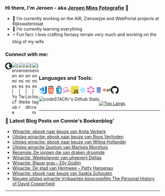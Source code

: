 ### Hi there, I'm Jeroen - aka [Jeroen Mies Fotografie][website] 👋

- 🔭 I’m currently working on the AIR, Zienswijze and WebPortal projects at Rijkswaterstaat
- 🌱 I’m currently learning everything
- ⚡ Fun fact: I love crafting fantasy terrain very much and working on the blog of my wife

### Connect with me:

[<img align="left" alt="jeroenmies" width="22px" src="https://raw.githubusercontent.com/iconic/open-iconic/master/svg/globe.svg" />][website]
[<img align="left" alt="jeroenmies | YouTube" width="22px" src="https://cdn.jsdelivr.net/npm/simple-icons@v3/icons/youtube.svg" />][youtube]
[<img align="left" alt="jeroenmies | Twitter" width="22px" src="https://cdn.jsdelivr.net/npm/simple-icons@v3/icons/twitter.svg" />][twitter]
[<img align="left" alt="jeroenmies | LinkedIn" width="22px" src="https://cdn.jsdelivr.net/npm/simple-icons@v3/icons/linkedin.svg" />][linkedin]
[<img align="left" alt="jeroenmies | Instagram" width="22px" src="https://cdn.jsdelivr.net/npm/simple-icons@v3/icons/instagram.svg" />][instagram]

<br />

### Languages and Tools:

[<img align="left" alt="Visual Studio Code" width="26px" src="https://raw.githubusercontent.com/github/explore/80688e429a7d4ef2fca1e82350fe8e3517d3494d/topics/visual-studio-code/visual-studio-code.png" />][webdevplaylist]
[<img align="left" alt="HTML5" width="26px" src="https://raw.githubusercontent.com/github/explore/80688e429a7d4ef2fca1e82350fe8e3517d3494d/topics/html/html.png" />][webdevplaylist]
[<img align="left" alt="CSS3" width="26px" src="https://raw.githubusercontent.com/github/explore/80688e429a7d4ef2fca1e82350fe8e3517d3494d/topics/css/css.png" />][cssplaylist]
[<img align="left" alt="Sass" width="26px" src="https://raw.githubusercontent.com/github/explore/80688e429a7d4ef2fca1e82350fe8e3517d3494d/topics/sass/sass.png" />][cssplaylist]
[<img align="left" alt="JavaScript" width="26px" src="https://raw.githubusercontent.com/github/explore/80688e429a7d4ef2fca1e82350fe8e3517d3494d/topics/javascript/javascript.png" />][jsplaylist]
[<img align="left" alt="React" width="26px" src="https://raw.githubusercontent.com/github/explore/80688e429a7d4ef2fca1e82350fe8e3517d3494d/topics/react/react.png" />][reactplaylist]
[<img align="left" alt="GraphQL" width="26px" src="https://raw.githubusercontent.com/github/explore/80688e429a7d4ef2fca1e82350fe8e3517d3494d/topics/graphql/graphql.png" />][webdevplaylist]
[<img align="left" alt="SQL" width="26px" src="https://raw.githubusercontent.com/github/explore/80688e429a7d4ef2fca1e82350fe8e3517d3494d/topics/sql/sql.png" />][webdevplaylist]
[<img align="left" alt="Git" width="26px" src="https://raw.githubusercontent.com/github/explore/80688e429a7d4ef2fca1e82350fe8e3517d3494d/topics/git/git.png" />][webdevplaylist]
[<img align="left" alt="GitHub" width="26px" src="https://raw.githubusercontent.com/github/explore/78df643247d429f6cc873026c0622819ad797942/topics/github/github.png" />][webdevplaylist]

<br />
<br />

<img align="left" alt="codeSTACKr's Github Stats" src="https://github-readme-stats.vercel.app/api?username=jeroenmies&show_icons=true&hide_border=true&count_private=true&theme=tokyonight" />

[![Top Langs](https://github-readme-stats.vercel.app/api/top-langs/?username=jeroenmies)](https://github.com/jeroenmies/github-readme-stats)

---

### 📕 Latest Blog Posts on Connie's Boekenblog'
<!-- BLOG-POST-LIST:START -->
- [Winactie: ebook naar keuze van Anita Verkerk](https://conniesboekenblog.nl/2020/09/27/winactie-ebook-naar-keuze-van-anita-verkerk/?utm_source=rss&utm_medium=rss&utm_campaign=winactie-ebook-naar-keuze-van-anita-verkerk)
- [Uitslag winactie: ebook naar keuze van Roos Verlinden](https://conniesboekenblog.nl/2020/09/26/uitslag-winactie-ebook-naar-keuze-van-roos-verlinden/?utm_source=rss&utm_medium=rss&utm_campaign=uitslag-winactie-ebook-naar-keuze-van-roos-verlinden)
- [Uitslag winactie: ebook naar keuze van Wilma Hollander](https://conniesboekenblog.nl/2020/09/26/uitslag-winactie-ebook-naar-keuze-van-wilma-hollander/?utm_source=rss&utm_medium=rss&utm_campaign=uitslag-winactie-ebook-naar-keuze-van-wilma-hollander)
- [Uitslag winactie Quotum van Marloes Morshuis](https://conniesboekenblog.nl/2020/09/26/uitslag-winactie-quotum-van-marloes-morshuis/?utm_source=rss&utm_medium=rss&utm_campaign=uitslag-winactie-quotum-van-marloes-morshuis)
- [Recensie: De jongen die van draken droomde](https://conniesboekenblog.nl/2020/09/26/recensie-de-jongen-die-van-draken-droomde/?utm_source=rss&utm_medium=rss&utm_campaign=recensie-de-jongen-die-van-draken-droomde)
- [Winactie: Weekplanner van uitgeverij Deltas](https://conniesboekenblog.nl/2020/09/26/winactie-weekplanner-van-uitgeverij-deltas/?utm_source=rss&utm_medium=rss&utm_campaign=winactie-weekplanner-van-uitgeverij-deltas)
- [Winactie: Blauw gras – Elly Godijn](https://conniesboekenblog.nl/2020/09/25/winactie-blauw-gras-elly-godijn/?utm_source=rss&utm_medium=rss&utm_campaign=winactie-blauw-gras-elly-godijn)
- [Winactie: De stad van Heimwee – Patty Harpenau](https://conniesboekenblog.nl/2020/09/24/winactie-de-stad-van-heimwee-patty-harpenau/?utm_source=rss&utm_medium=rss&utm_campaign=winactie-de-stad-van-heimwee-patty-harpenau)
- [Winactie: ebook naar keuze van Saskia Schouten](https://conniesboekenblog.nl/2020/09/23/winactie-ebook-naar-keuze-van-wilma-hollander-2/?utm_source=rss&utm_medium=rss&utm_campaign=winactie-ebook-naar-keuze-van-wilma-hollander-2)
- [Nieuwe uitslag winactie Vrijkaarten bioscoopfilm The Personal History of David Copperfield](https://conniesboekenblog.nl/2020/09/22/uitslag-winactie-vrijkaarten-bioscoopfilm-the-personal-history-of-david-copperfield/?utm_source=rss&utm_medium=rss&utm_campaign=uitslag-winactie-vrijkaarten-bioscoopfilm-the-personal-history-of-david-copperfield)
<!-- BLOG-POST-LIST:END -->

---

[website]: https://jeroenmiesfotografie.nl
[twitter]: https://twitter.com/jeroenmies
[youtube]: https://www.youtube.com/channel/UCdM6wXDAk3Y8_ycxkSfAD7Q
[instagram]: https://www.instagram.com/jeroenmies/
[linkedin]: https://www.linkedin.com/in/jeroenmies/
[webdevplaylist]: https://www.youtube.com/playlist?list=PLlhZGGVFsRrTQQnp_2UwWSoAigm-9_SqR
[jsplaylist]: https://www.youtube.com/playlist?list=PLC5BA7CB1270B2073
[cssplaylist]: https://www.youtube.com/playlist?list=PLlhZGGVFsRrSeV5xra6z-nU60cqompunz
[reactplaylist]: https://www.youtube.com/playlist?list=PLC5BA7CB1270B2073
